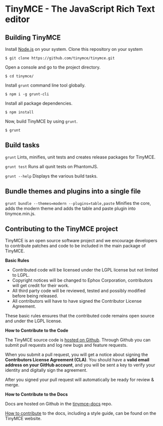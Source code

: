 # TinyMCE - The JavaScript Rich Text editor

## Building TinyMCE

Install [Node.js](https://nodejs.org/en/) on your system.
Clone this repository on your system

```
$ git clone https://github.com/tinymce/tinymce.git
```

Open a console and go to the project directory.

```
$ cd tinymce/
```

Install `grunt` command line tool globally.

```
$ npm i -g grunt-cli
```

Install all package dependencies.

```
$ npm install
```

Now, build TinyMCE by using `grunt`.

```
$ grunt
```

## Build tasks

`grunt`
Lints, minifies, unit tests and creates release packages for TinyMCE.

`grunt test`
Runs all qunit tests on PhantomJS.

`grunt --help`
Displays the various build tasks.

## Bundle themes and plugins into a single file

`grunt bundle --themes=modern --plugins=table,paste`
Minifies the core, adds the modern theme and adds the table and paste plugin into tinymce.min.js.

## Contributing to the TinyMCE project

TinyMCE is an open source software project and we encourage developers to contribute patches and code to be included in the main package of TinyMCE.

**Basic Rules**

- Contributed code will be licensed under the LGPL license but not limited to LGPL.
- Copyright notices will be changed to Ephox Corporation, contributors will get credit for their work.
- All third party code will be reviewed, tested and possibly modified before being released.
- All contributors will have to have signed the Contributor License Agreement.

These basic rules ensures that the contributed code remains open source and under the LGPL license.

**How to Contribute to the Code**

The TinyMCE source code is [hosted on Github](https://github.com/tinymce/tinymce). Through Github you can submit pull requests and log new bugs and feature requests.

When you submit a pull request, you will get a notice about signing the **Contributors License Agreement (CLA)**.
You should have a **valid email address on your GitHub account**, and you will be sent a key to verify your identity and digitally sign the agreement.

After you signed your pull request will automatically be ready for review & merge.

**How to Contribute to the Docs**

Docs are hosted on Github in the [tinymce-docs](https://github.com/tinymce/tinymce-docs) repo.

[How to contribute](https://www.tinymce.com/docs/advanced/contributing-docs/) to the docs, including a style guide, can be found on the TinyMCE website.

